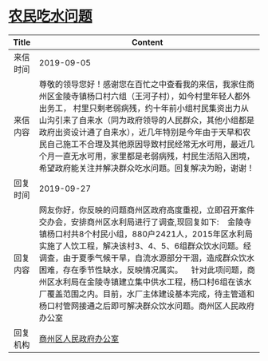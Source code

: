 # <a href="http://www.shangluo.gov.cn/zmhd/ldxxxx.jsp?urltype=leadermail.LeaderMailContentUrl&wbtreeid=1112&leadermailid=5433">农民吃水问题</a>
|Title|Content|
|:---:|---|
|来信时间|2019-09-05|
|来信内容|尊敬的领导您好！感谢您在百忙之中查看我的来信，我家住商州区金陵寺镇杨口村六组（王河子村），如今村里年轻人都外出务工， 村里只剩老弱病残，约十年前小组村民集资出力从山沟引来了自来水（同为政府领导的人民群众，其他小组都是政府出资设计通了自来水），近几年特别是今年由于天旱和农民自己施工不合理及其他原因导致村民经常无水可用，最近几个月一直无水可用，家里都是老弱病残，村民生活陷入困境，希望政府能关注并解决群众吃水问题。回复解决为盼，谢谢！|
|回复时间|2019-09-27|
|回复内容|网友你好，你反映的问题商州区政府高度重视，立即召开案件交办会，安排商州区水利局进行了调查,现回复如下:    金陵寺镇杨口村共8个村民小组，880户2421人，2015年区水利局实施了人饮工程，解决该村3、4、5、6组群众饮水问题。经调查，由于夏季气候干旱，自流水源部分干涸，造成群众饮水困难，存在季节性缺水，反映情况属实。    针对此项问题，商州区水利局在金陵寺镇建立集中供水工程，杨口村6组在该水厂覆盖范围之内。目前，水厂主体建设基本完成，待主管道和杨口村管网接通之后即可解决群众饮水问题。商州区人民政府办公室|
|回复机构|<a href="../../categories/agencies/商州区人民政府办公室.md">商州区人民政府办公室</a>|
